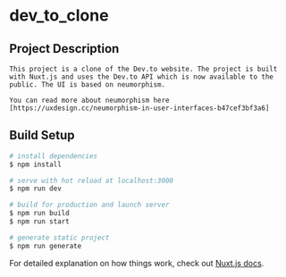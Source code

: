 # dev_to_clone
## Project Description
```
This project is a clone of the Dev.to website. The project is built with Nuxt.js and uses the Dev.to API which is now available to the public. The UI is based on neumorphism.

You can read more about neumorphism here [https://uxdesign.cc/neumorphism-in-user-interfaces-b47cef3bf3a6]
```
## Build Setup

```bash
# install dependencies
$ npm install

# serve with hot reload at localhost:3000
$ npm run dev

# build for production and launch server
$ npm run build
$ npm run start

# generate static project
$ npm run generate
```

For detailed explanation on how things work, check out [Nuxt.js docs](https://nuxtjs.org).
